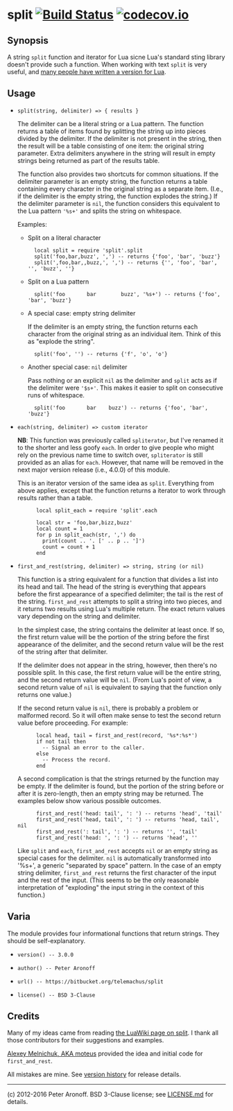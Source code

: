 # split [![Build Status](https://drone.io/bitbucket.org/telemachus/split/status.png)](https://drone.io/bitbucket.org/telemachus/split/latest) [![codecov.io](http://codecov.io/bitbucket/telemachus/split/coverage.svg?branch=master)](http://codecov.io/bitbucket/telemachus/split?branch=master)

## Synopsis

A string `split` function and iterator for Lua sicne Lua's standard sting
library doesn't provide such a function. When working with text `split` is very
useful, and [many people have written a version for Lua][wiki].

[wiki]: http://lua-users.org/wiki/SplitJoin

## Usage

+ `split(string, delimiter) => { results }`	

  The delimiter can be a literal string or a Lua pattern. The function returns
  a table of items found by splitting the string up into pieces divided by the
  delimiter. If the delimiter is not present in the string, then the result
  will be a table consisting of one item: the original string parameter. Extra
  delimiters anywhere in the string will result in empty strings being returned
  as part of the results table.

  The function also provides two shortcuts for common situations. If the
  delimiter parameter is an empty string, the function returns a table
  containing every character in the original string as a separate item. (I.e.,
  if the delimiter is the empty string, the function explodes the string.) If
  the delimiter parameter is `nil`, the function considers this equivalent to
  the Lua pattern `'%s+'` and splits the string on whitespace.

  Examples:

    * Split on a literal character

            local split = require 'split'.split
            split('foo,bar,buzz', ',') -- returns {'foo', 'bar', 'buzz'}
            split(',foo,bar,,buzz,', ',') -- returns {'', 'foo', 'bar', '', 'buzz', ''}

    * Split on a Lua pattern

            split('foo       bar		buzz', '%s+') -- returns {'foo', 'bar', 'buzz'}

    * A special case: empty string delimiter

        If the delimiter is an empty string, the function returns each
        character from the original string as an individual item. Think of
        this as "explode the string".

            split('foo', '') -- returns {'f', 'o', 'o'}

    * Another special case: `nil` delimiter

        Pass nothing or an explicit `nil` as the delimiter and `split` acts as
        if the delimiter were `'$s+'`. This makes it easier to split on
        consecutive runs of whitespace.

            split('foo       bar	buzz') -- returns {'foo', 'bar', 'buzz'}

+ `each(string, delimiter) => custom iterator`

  **NB**: This function was previously called `spliterator`, but I've renamed
  it to the shorter and less goofy `each`. In order to give people who might
  rely on the previous name time to switch over, `spliterator` is still
  provided as an alias for `each`. However, that name will be removed in the
  next major version release (i.e., 4.0.0) of this module.

  This is an iterator version of the same idea as `split`. Everything from
  above applies, except that the function returns a iterator to work through
  results rather than a table.

            local split_each = require 'split'.each

            local str = 'foo,bar,bizz,buzz'
            local count = 1
            for p in split_each(str, ',') do
              print(count .. '. [' .. p .. ']')
              count = count + 1
            end

+ `first_and_rest(string, delimiter) => string, string (or nil)`

  This function is a string equivalent for a function that divides a list into
  its head and tail. The head of the string is everything that appears before
  the first appearance of a specified delimiter; the tail is the rest of the
  string. `first_and_rest` attempts to split a string into two pieces, and it
  returns two results using Lua's multiple return. The exact return values vary
  depending on the string and delimiter.

  In the simplest case, the string contains the delimiter at least once. If so,
  the first return value will be the portion of the string before the first
  appearance of the delimiter, and the second return value will be the rest of
  the string after that delimiter.

  If the delimiter does not appear in the string, however, then there's no
  possible split. In this case, the first return value will be the entire
  string, and the second return value will be `nil`. (From Lua's point of view,
  a second return value of `nil` is equivalent to saying that the function only
  returns one value.)

  If the second return value is `nil`, there is probably a problem or malformed
  record. So it will often make sense to test the second return value before
  proceeding. For example:

            local head, tail = first_and_rest(record, '%s*:%s*')
            if not tail then
              -- Signal an error to the caller.
            else
              -- Process the record.
            end

  A second complication is that the strings returned by the function may be
  empty. If the delimiter is found, but the portion of the string before or
  after it is zero-length, then an empty string may be returned. The examples
  below show various possible outcomes.

            first_and_rest('head: tail', ': ') -- returns 'head', 'tail'
            first_and_rest('head, tail', ': ') -- returns 'head, tail', nil
            first_and_rest(': tail', ': ') -- returns '', 'tail'
            first_and_rest('head: ', ': ') -- returns 'head', ''

  Like `split` and `each`, `first_and_rest` accepts `nil` or an empty string as
  special cases for the delimiter. `nil` is automatically transformed into
  '%s+', a generic "separated by space" pattern. In the case of an empty string
  delimiter, `first_and_rest` returns the first character of the input and the
  rest of the input. (This seems to be the only reasonable interpretation of
  "exploding" the input string in the context of this function.)

## Varia

The module provides four informational functions that return strings. They
should be self-explanatory.

+ `version() -- 3.0.0`

+ `author() -- Peter Aronoff`

+ `url() -- https://bitbucket.org/telemachus/split`

+ `license() -- BSD 3-Clause`

## Credits

Many of my ideas came from reading [the LuaWiki page on split][wiki]. I thank
all those contributors for their suggestions and examples.

[Alexey Melnichuk, AKA moteus][moteus] provided the idea and initial code for
`first_and_rest`.

All mistakes are mine. See [version history][c] for release details.

[moteus]: https://bitbucket.org/moteus
[c]: /CHANGES.md

---

(c) 2012-2016 Peter Aronoff. BSD 3-Clause license; see [LICENSE.md][li] for
details.

[li]: /LICENSE.md
